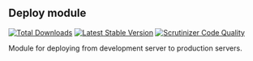 Deploy module
--
[![Total Downloads](https://poser.pugx.org/webcms2/deploy-module/downloads.png)](https://packagist.org/packages/webcms2/deploy-module)
[![Latest Stable Version](https://poser.pugx.org/webcms2/deploy-module/v/stable.png)](https://github.com/webcms2/deploy-module/releases)
[![Scrutinizer Code Quality](https://scrutinizer-ci.com/g/ufik/deploy-module/badges/quality-score.png?b=master)](https://scrutinizer-ci.com/g/ufik/deploy-module/?branch=master)

Module for deploying from development server to production servers.
